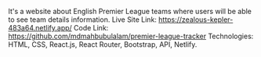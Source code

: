 It's a website about English Premier League teams where users will be able to see team details information.
Live Site Link: https://zealous-kepler-483a64.netlify.app/
Code Link: https://github.com/mdmahbubulalam/premier-league-tracker
Technologies: HTML, CSS, React.js, React Router, Bootstrap, API, Netlify.
